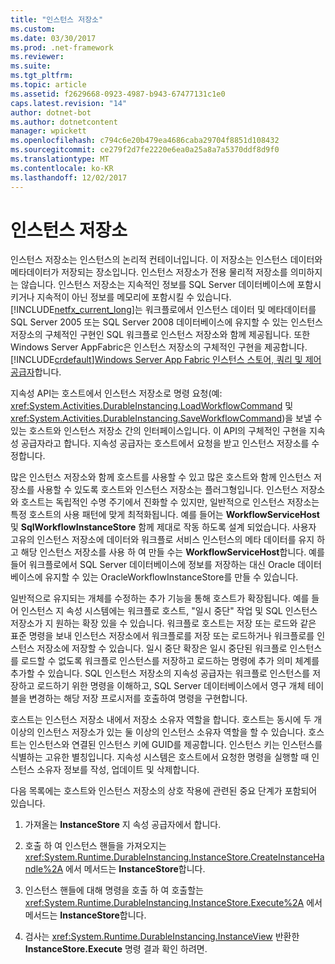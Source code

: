 ```yaml
---
title: "인스턴스 저장소"
ms.custom: 
ms.date: 03/30/2017
ms.prod: .net-framework
ms.reviewer: 
ms.suite: 
ms.tgt_pltfrm: 
ms.topic: article
ms.assetid: f2629668-0923-4987-b943-67477131c1e0
caps.latest.revision: "14"
author: dotnet-bot
ms.author: dotnetcontent
manager: wpickett
ms.openlocfilehash: c794c6e20b479ea4686caba29704f8851d108432
ms.sourcegitcommit: ce279f2d7fe2220e6ea0a25a8a7a5370ddf8d9f0
ms.translationtype: MT
ms.contentlocale: ko-KR
ms.lasthandoff: 12/02/2017
---
```

# <a name="instance-stores"></a>인스턴스 저장소
인스턴스 저장소는 인스턴스의 논리적 컨테이너입니다. 이 저장소는 인스턴스 데이터와 메타데이터가 저장되는 장소입니다. 인스턴스 저장소가 전용 물리적 저장소를 의미하지는 않습니다. 인스턴스 저장소는 지속적인 정보를 SQL Server 데이터베이스에 포함시키거나 지속적이 아닌 정보를 메모리에 포함시킬 수 있습니다. [!INCLUDE[netfx_current_long](../../../includes/netfx-current-long-md.md)]는 워크플로에서 인스턴스 데이터 및 메타데이터를 SQL Server 2005 또는 SQL Server 2008 데이터베이스에 유지할 수 있는 인스턴스 저장소의 구체적인 구현인 SQL 워크플로 인스턴스 저장소와 함께 제공됩니다. 또한 Windows Server AppFabric은 인스턴스 저장소의 구체적인 구현을 제공합니다. [!INCLUDE[crdefault](../../../includes/crdefault-md.md)][Windows Server App Fabric 인스턴스 스토어, 쿼리 및 제어 공급자](http://go.microsoft.com/fwlink/?LinkID=201201&clcid=0x409)합니다.  
  
 지속성 API는 호스트에서 인스턴스 저장소로 명령 요청(예: <xref:System.Activities.DurableInstancing.LoadWorkflowCommand> 및 <xref:System.Activities.DurableInstancing.SaveWorkflowCommand>)을 보낼 수 있는 호스트와 인스턴스 저장소 간의 인터페이스입니다. 이 API의 구체적인 구현을 지속성 공급자라고 합니다. 지속성 공급자는 호스트에서 요청을 받고 인스턴스 저장소를 수정합니다.  
  
 많은 인스턴스 저장소와 함께 호스트를 사용할 수 있고 많은 호스트와 함께 인스턴스 저장소를 사용할 수 있도록 호스트와 인스턴스 저장소는 플러그형입니다. 인스턴스 저장소와 호스트는 독립적인 수명 주기에서 진화할 수 있지만, 일반적으로 인스턴스 저장소는 특정 호스트의 사용 패턴에 맞게 최적화됩니다. 예를 들어는 **WorkflowServiceHost** 및 **SqlWorkflowInstanceStore** 함께 제대로 작동 하도록 설계 되었습니다. 사용자 고유의 인스턴스 저장소에 데이터와 워크플로 서비스 인스턴스의 메타 데이터를 유지 하 고 해당 인스턴스 저장소를 사용 하 여 만들 수는 **WorkflowServiceHost**합니다. 예를 들어 워크플로에서 SQL Server 데이터베이스에 정보를 저장하는 대신 Oracle 데이터베이스에 유지할 수 있는 OracleWorkflowInstanceStore를 만들 수 있습니다.  
  
 일반적으로 유지되는 개체를 수정하는 추가 기능을 통해 호스트가 확장됩니다. 예를 들어 인스턴스 지 속성 시스템에는 워크플로 호스트, "일시 중단" 작업 및 SQL 인스턴스 저장소가 지 원하는 확장 있을 수 있습니다.  워크플로 호스트는 저장 또는 로드와 같은 표준 명령을 보내 인스턴스 저장소에서 워크플로를 저장 또는 로드하거나 워크플로를 인스턴스 저장소에 저장할 수 있습니다. 일시 중단 확장은 일시 중단된 워크플로 인스턴스를 로드할 수 없도록 워크플로 인스턴스를 저장하고 로드하는 명령에 추가 의미 체계를 추가할 수 있습니다. SQL 인스턴스 저장소의 지속성 공급자는 워크플로 인스턴스를 저장하고 로드하기 위한 명령을 이해하고, SQL Server 데이터베이스에서 영구 개체 테이블을 변경하는 해당 저장 프로시저를 호출하여 명령을 구현합니다.  
  
 호스트는 인스턴스 저장소 내에서 저장소 소유자 역할을 합니다. 호스트는 동시에 두 개 이상의 인스턴스 저장소가 있는 둘 이상의 인스턴스 소유자 역할을 할 수 있습니다. 호스트는 인스턴스와 연결된 인스턴스 키에 GUID를 제공합니다. 인스턴스 키는 인스턴스를 식별하는 고유한 별칭입니다. 지속성 시스템은 호스트에서 요청한 명령을 실행할 때 인스턴스 소유자 정보를 작성, 업데이트 및 삭제합니다.  
  
 다음 목록에는 호스트와 인스턴스 저장소의 상호 작용에 관련된 중요 단계가 포함되어 있습니다.  
  
1.  가져올는 **InstanceStore** 지 속성 공급자에서 합니다.  

2.  호출 하 여 인스턴스 핸들을 가져오지는 <xref:System.Runtime.DurableInstancing.InstanceStore.CreateInstanceHandle%2A> 에서 메서드는 **InstanceStore**합니다.  
  
3.  인스턴스 핸들에 대해 명령을 호출 하 여 호출할는 <xref:System.Runtime.DurableInstancing.InstanceStore.Execute%2A> 에서 메서드는 **InstanceStore**합니다.  
  
4.  검사는 <xref:System.Runtime.DurableInstancing.InstanceView> 반환한 **InstanceStore.Execute** 명령 결과 확인 하려면.
